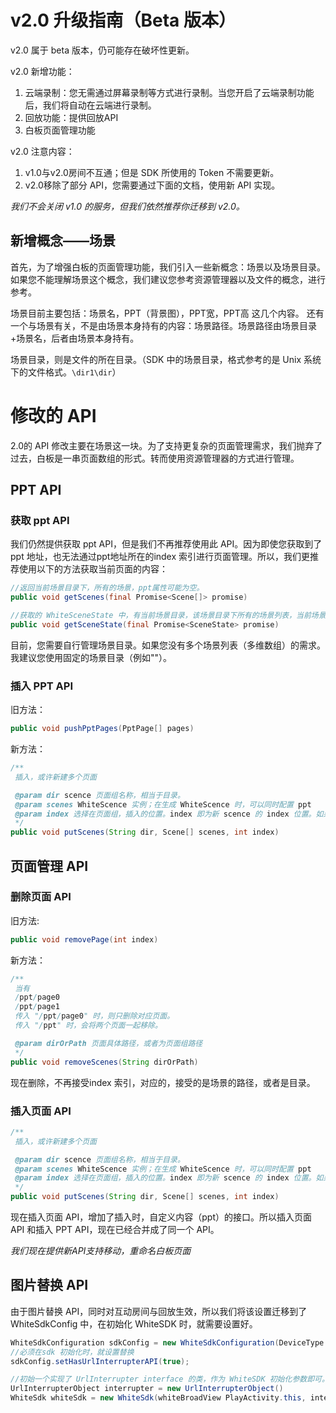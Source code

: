 # v2.0 升级指南（Beta 版本）

v2.0 属于 beta 版本，仍可能存在破坏性更新。

v2.0 新增功能：

1. 云端录制：您无需通过屏幕录制等方式进行录制。当您开启了云端录制功能后，我们将自动在云端进行录制。
1. 回放功能：提供回放API
1. 白板页面管理功能

v2.0 注意内容：

1. v1.0与v2.0房间不互通；但是 SDK 所使用的 Token 不需要更新。
2. v2.0移除了部分 API，您需要通过下面的文档，使用新 API 实现。

*我们不会关闭 v1.0 的服务，但我们依然推荐你迁移到 v2.0。*

## 新增概念——场景

首先，为了增强白板的页面管理功能，我们引入一些新概念：场景以及场景目录。
如果您不能理解场景这个概念，我们建议您参考资源管理器以及文件的概念，进行参考。

场景目前主要包括：场景名，PPT（背景图），PPT宽，PPT高 这几个内容。
还有一个与场景有关，不是由场景本身持有的内容：场景路径。场景路径由场景目录+场景名，后者由场景本身持有。

场景目录，则是文件的所在目录。（SDK 中的场景目录，格式参考的是 Unix 系统下的文件格式。`\dir1\dir`）

# 修改的 API

2.0的 API 修改主要在场景这一块。为了支持更复杂的页面管理需求，我们抛弃了过去，白板是一串页面数组的形式。转而使用资源管理器的方式进行管理。

## PPT API

### 获取 ppt API

我们仍然提供获取 ppt API，但是我们不再推荐使用此 API。因为即使您获取到了 ppt 地址，也无法通过ppt地址所在的index 索引进行页面管理。所以，我们更推荐使用以下的方法获取当前页面的内容：

```Java
//返回当前场景目录下，所有的场景，ppt属性可能为空。
public void getScenes(final Promise<Scene[]> promise)

//获取的 WhiteSceneState 中，有当前场景目录，该场景目录下所有的场景列表，当前场景在场景列表中的索引。
public void getSceneState(final Promise<SceneState> promise)
```

目前，您需要自行管理场景目录。如果您没有多个场景列表（多维数组）的需求。我建议您使用固定的场景目录（例如"\"）。

### 插入 PPT API

旧方法：

```Java
public void pushPptPages(PptPage[] pages)
```

新方法：

```Java
/**
 插入，或许新建多个页面

 @param dir scence 页面组名称，相当于目录。
 @param scenes WhiteScence 实例；在生成 WhiteScence 时，可以同时配置 ppt
 @param index 选择在页面组，插入的位置。index 即为新 scence 的 index 位置。如果想要放在最末尾，可以传入 NSUIntegerMax。
 */
public void putScenes(String dir, Scene[] scenes, int index)
```

## 页面管理 API

### 删除页面 API

旧方法:

```Java
public void removePage(int index)
```

新方法：

```Java
/**
 当有
 /ppt/page0
 /ppt/page1
 传入 "/ppt/page0" 时，则只删除对应页面。
 传入 "/ppt" 时，会将两个页面一起移除。

 @param dirOrPath 页面具体路径，或者为页面组路径
 */
public void removeScenes(String dirOrPath)
```

现在删除，不再接受index 索引，对应的，接受的是场景的路径，或者是目录。

### 插入页面 API

```Java
/**
 插入，或许新建多个页面

 @param dir scence 页面组名称，相当于目录。
 @param scenes WhiteScence 实例；在生成 WhiteScence 时，可以同时配置 ppt
 @param index 选择在页面组，插入的位置。index 即为新 scence 的 index 位置。如果想要放在最末尾，可以传入 NSUIntegerMax。
 */
public void putScenes(String dir, Scene[] scenes, int index)
```

现在插入页面 API，增加了插入时，自定义内容（ppt）的接口。所以插入页面 API 和插入 PPT API，现在已经合并成了同一个 API。

*我们现在提供新API支持移动，重命名白板页面*

## 图片替换 API

由于图片替换 API，同时对互动房间与回放生效，所以我们将该设置迁移到了 WhiteSdkConfig 中，在初始化 WhiteSDK 时，就需要设置好。

```Java
WhiteSdkConfiguration sdkConfig = new WhiteSdkConfiguration(DeviceType.touch, 10, 0.1);
//必须在sdk 初始化时，就设置替换
sdkConfig.setHasUrlInterrupterAPI(true);

//初始一个实现了 UrlInterrupter interface 的类，作为 WhiteSDK 初始化参数即可。
UrlInterrupterObject interrupter = new UrlInterrupterObject()
WhiteSdk whiteSdk = new WhiteSdk(whiteBroadView PlayActivity.this, interrupter);
```